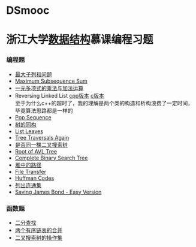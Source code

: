 # DSmooc
# 浙江大学[数据结构](https://www.icourse163.org/course/ZJU-93001)慕课编程习题
### 编程题
* [最大子列和问题](https://github.com/Kangnning/DSmooc/blob/master/011.cpp)
* [Maximum Subsequence Sum](https://github.com/Kangnning/DSmooc/blob/master/012.cpp)
* [一元多项式的乘法与加法运算](https://github.com/Kangnning/DSmooc/blob/master/022.cpp)
* Reversing Linked List  [cpp版本](https://github.com/Kangnning/DSmooc/blob/master/023.cpp)
                          [c版本](https://github.com/Kangnning/DSmooc/blob/master/023.c)  
   至于为什么c++的超时了，我的理解是两个类的构造和析构浪费了一定时间，毕竟算法思路都是一样的
* [Pop Sequence](https://github.com/Kangnning/DSmooc/blob/master/024.cpp)
* [树的同构](https://github.com/Kangnning/DSmooc/blob/master/031.cpp)
* [List Leaves](https://github.com/Kangnning/DSmooc/blob/master/032.cpp)
* [Tree Traversals Again](https://github.com/Kangnning/DSmooc/blob/master/033.cpp)
* [是否同一棵二叉搜索树](https://github.com/Kangnning/DSmooc/blob/master/044.cpp)
* [Root of AVL Tree](https://github.com/Kangnning/DSmooc/blob/master/045.cpp)
* [Complete Binary Search Tree](https://github.com/Kangnning/DSmooc/blob/master/046.cpp)
* [堆中的路径](https://github.com/Kangnning/DSmooc/blob/master/057.cpp)
* [File Transfer](https://github.com/Kangnning/DSmooc/blob/master/058.cpp)
* [Huffman Codes](https://github.com/Kangnning/DSmooc/blob/master/059.cpp)
* [列出连通集](https://github.com/Kangnning/DSmooc/blob/master/061.cpp)
* [Saving James Bond - Easy Version](https://github.com/Kangnning/DSmooc/blob/master/062.cpp)
### 函数题
* [二分查找](https://github.com/Kangnning/DSmooc/blob/master/013.cpp)
* [两个有序链表的合并](https://github.com/Kangnning/DSmooc/blob/master/021.cpp)
* [二叉搜索树的操作集](https://github.com/Kangnning/DSmooc/blob/master/047.cpp)